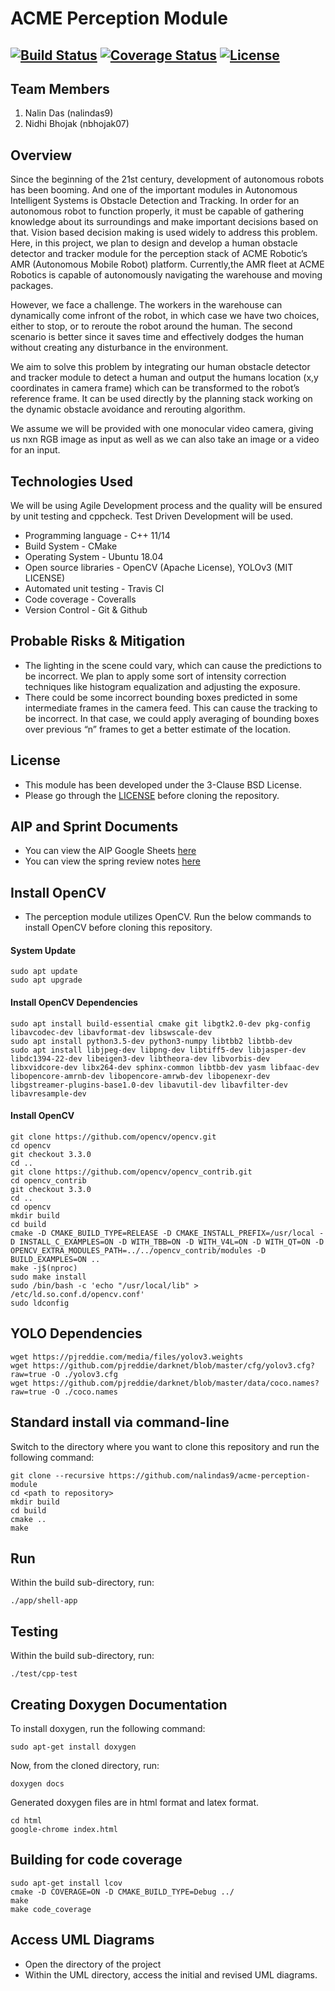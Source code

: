 # ACME Perception Module
[![Build Status](https://travis-ci.org/nalindas9/acme-perception-module.svg?branch=master)](https://travis-ci.org/github/nalindas9/acme-perception-module)
[![Coverage Status](https://coveralls.io/repos/github/nalindas9/acme-perception-module/badge.svg?branch=master)](https://coveralls.io/github/nalindas9/acme-perception-module)
[![License](https://img.shields.io/badge/License-BSD%203--Clause-blue.svg)](https://github.com/nalindas9/acme-perception-module/blob/feature/nalindas9/initialize-repository/LICENSE)
---

## Team Members
1. Nalin Das (nalindas9)
2. Nidhi Bhojak (nbhojak07)

## Overview

Since the beginning of the 21st century, development of autonomous robots has been booming. And one of the important modules in Autonomous Intelligent Systems is Obstacle Detection and Tracking. In order for an autonomous robot to function properly, it must be capable of gathering knowledge about its surroundings and make important decisions based on that. Vision based decision making is used widely to address this problem. Here, in this project, we plan to design and develop a human obstacle detector and tracker module for the perception stack of ACME Robotic’s AMR (Autonomous Mobile Robot) platform. Currently,the AMR fleet at ACME Robotics is capable of autonomously navigating the warehouse and moving packages.

However, we face a challenge. The workers in the warehouse can dynamically come infront of the robot, in which case we have two choices, either to stop, or to reroute the robot around the human. The second scenario is better since it saves time and effectively dodges the human without creating any disturbance in the environment.

We aim to solve this problem by integrating our human obstacle detector and tracker module to detect a human and output the humans location (x,y coordinates in camera frame) which can be transformed to the robot’s reference frame. It can be used directly by the planning stack working on the dynamic obstacle avoidance and rerouting algorithm.

We assume we will be provided with one monocular video camera, giving us nxn RGB image as input as well as we can also take an image or a video for an input.

## Technologies Used

We will be using Agile Development process and the quality will be ensured by unit testing and cppcheck. Test Driven Development will be used.
- Programming language - C++ 11/14
- Build System - CMake
- Operating System - Ubuntu 18.04
- Open source libraries - OpenCV (Apache License), YOLOv3 (MIT LICENSE)
- Automated unit testing - Travis CI
- Code coverage - Coveralls
- Version Control - Git & Github

## Probable Risks & Mitigation

- The lighting in the scene could vary, which can cause the predictions to be incorrect. We plan to apply some sort of intensity correction techniques like histogram equalization and adjusting the exposure.
- There could be some incorrect bounding boxes predicted in some intermediate frames in the camera feed. This can cause the tracking to be incorrect. In that case, we could apply averaging of bounding boxes over previous “n” frames to get a better estimate of the location.

## License 
- This module has been developed under the 3-Clause BSD License.
- Please go through the [LICENSE](https://github.com/nalindas9/acme-perception-module/blob/master/LICENSE) before cloning the repository. 

## AIP and Sprint Documents
- You can view the AIP Google Sheets [here](https://docs.google.com/spreadsheets/d/1oqgiFG7CPCP2yYUtMuwlLh8nGD6KBANpSUh5-Uhm9dw/edit?usp=sharing)
- You can view the spring review notes [here](https://docs.google.com/document/d/1hAAtv5MEF9csP_6ozN08iaaIumDudBxkSe3yPz_ZwQw/edit?usp=sharing)

## Install OpenCV
- The perception module utilizes OpenCV. Run the below commands to install OpenCV before cloning this repository.
#### System Update
```
sudo apt update 
sudo apt upgrade
```
#### Install OpenCV Dependencies
```
sudo apt install build-essential cmake git libgtk2.0-dev pkg-config libavcodec-dev libavformat-dev libswscale-dev
sudo apt install python3.5-dev python3-numpy libtbb2 libtbb-dev
sudo apt install libjpeg-dev libpng-dev libtiff5-dev libjasper-dev libdc1394-22-dev libeigen3-dev libtheora-dev libvorbis-dev libxvidcore-dev libx264-dev sphinx-common libtbb-dev yasm libfaac-dev libopencore-amrnb-dev libopencore-amrwb-dev libopenexr-dev libgstreamer-plugins-base1.0-dev libavutil-dev libavfilter-dev libavresample-dev
```

#### Install OpenCV
```
git clone https://github.com/opencv/opencv.git
cd opencv 
git checkout 3.3.0 
cd ..
git clone https://github.com/opencv/opencv_contrib.git
cd opencv_contrib
git checkout 3.3.0
cd ..
cd opencv
mkdir build
cd build
cmake -D CMAKE_BUILD_TYPE=RELEASE -D CMAKE_INSTALL_PREFIX=/usr/local -D INSTALL_C_EXAMPLES=ON -D WITH_TBB=ON -D WITH_V4L=ON -D WITH_QT=ON -D OPENCV_EXTRA_MODULES_PATH=../../opencv_contrib/modules -D BUILD_EXAMPLES=ON ..
make -j$(nproc)
sudo make install
sudo /bin/bash -c 'echo "/usr/local/lib" > /etc/ld.so.conf.d/opencv.conf'
sudo ldconfig
```
## YOLO Dependencies
```
wget https://pjreddie.com/media/files/yolov3.weights
wget https://github.com/pjreddie/darknet/blob/master/cfg/yolov3.cfg?raw=true -O ./yolov3.cfg
wget https://github.com/pjreddie/darknet/blob/master/data/coco.names?raw=true -O ./coco.names
```

## Standard install via command-line
Switch to the directory where you want to clone this repository and run the following command:
```
git clone --recursive https://github.com/nalindas9/acme-perception-module
cd <path to repository>
mkdir build
cd build
cmake ..
make
```
## Run
Within the build sub-directory, run:
```
./app/shell-app 
```
## Testing
Within the build sub-directory, run: 
```
./test/cpp-test
```
 
## Creating Doxygen Documentation
To install doxygen, run the following command:
```
sudo apt-get install doxygen
```
Now, from the cloned directory, run: 
```
doxygen docs
```
Generated doxygen files are in html format and latex format. 
```
cd html
google-chrome index.html
```
## Building for code coverage 
```
sudo apt-get install lcov
cmake -D COVERAGE=ON -D CMAKE_BUILD_TYPE=Debug ../
make
make code_coverage
```
## Access UML Diagrams
- Open the directory of the project
- Within the UML directory, access the initial and revised UML diagrams.
